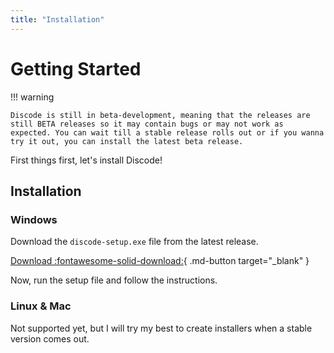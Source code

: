 ```yaml
---
title: "Installation"
---
```


# Getting Started

!!! warning

    Discode is still in beta-development, meaning that the releases are still BETA releases so it may contain bugs or may not work as expected. You can wait till a stable release rolls out or if you wanna try it out, you can install the latest beta release.


First things first, let's install Discode!

## Installation

### Windows

Download the `discode-setup.exe` file from the latest release.

[Download :fontawesome-solid-download:](https://github.com/yetimeh/discode/releases/latest){ .md-button target="_blank" }

Now, run the setup file and follow the instructions.

### Linux & Mac

Not supported yet, but I will try my best to create installers when a  stable version comes out.